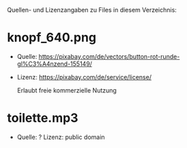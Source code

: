 Quellen- und Lizenzangaben zu Files in diesem Verzeichnis:

knopf_640.png 
=============

- Quelle: https://pixabay.com/de/vectors/button-rot-runde-gl%C3%A4nzend-155149/
- Lizenz: https://pixabay.com/de/service/license/
  
  Erlaubt freie kommerzielle Nutzung

toilette.mp3
============

- Quelle: ?
  Lizenz: public domain